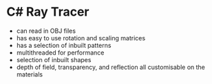 # C# Ray Tracer 
- can read in OBJ files
- has easy to use rotation and scaling matrices
- has a selection of inbuilt patterns
- multithreaded for performance
- selection of inbuilt shapes
- depth of field, transparency, and reflection all customisable on the materials
